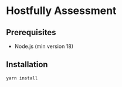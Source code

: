 # Hostfully Assessment

## Prerequisites

- Node.js (min version 18)

## Installation

```
yarn install
```
